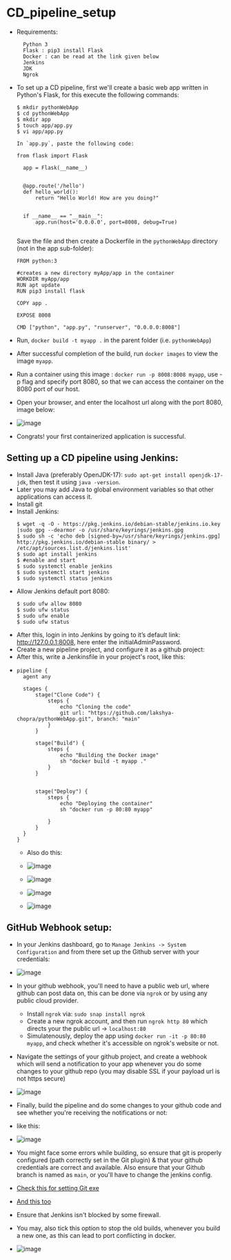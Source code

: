 # CD_pipeline_setup
- Requirements:
  ```
    Python 3 
    Flask : pip3 install Flask
    Docker : can be read at the link given below
    Jenkins
    JDK
    Ngrok
  ```
- To set up a CD pipeline, first we'll create a basic web app written in Python's Flask, for this execute the following commands:
  ```
  $ mkdir pythonWebApp
  $ cd pythonWebApp
  $ mkdir app
  $ touch app/app.py
  $ vi app/app.py
  ```
  
  ```
  In `app.py`, paste the following code:
   
  from flask import Flask
    
    app = Flask(__name__)
    
    
    @app.route('/hello')
    def hello_world():
        return "Hello World! How are you doing?"
    
    
    if __name__ == "__main__":
        app.run(host='0.0.0.0', port=8008, debug=True)
 
    ```
  Save the file and then create a Dockerfile in the `pythonWebApp` directory (not in the app sub-folder):
  ```
  FROM python:3

  #creates a new directory myApp/app in the container
  WORKDIR myApp/app
  RUN apt update
  RUN pip3 install flask
  
  COPY app .
  
  EXPOSE 8008
  
  CMD ["python", "app.py", "runserver", "0.0.0.0:8008"]

  ```
- Run, `docker build -t myapp .` in the parent folder (i.e. `pythonWebApp`)
- After successful completion of the build, run `docker images` to view the image `myapp`.
- Run a container using this image : `docker run -p 8008:8008 myapp`, use -p flag and specify port 8080, so that we can access the container on the 8080 port of our host.
- Open your browser, and enter the localhost url along with the port 8080, image below:
- ![image](https://github.com/lakshya-chopra/CD_pipeline_setup/assets/77010972/c0ca9d9b-f4cb-4d7a-a2ef-4cdb4b22399e)
- Congrats! your first containerized application is successful.

## Setting up a CD pipeline using Jenkins:
- Install Java (preferably OpenJDK-17):
  `sudo apt-get install openjdk-17-jdk`, then
  test it using `java -version`.
- Later you may add Java to global environment variables so that other applications can access it.
- Install git
- Install Jenkins:
    ```
    $ wget -q -O - https://pkg.jenkins.io/debian-stable/jenkins.io.key |sudo gpg --dearmor -o /usr/share/keyrings/jenkins.gpg
    $ sudo sh -c 'echo deb [signed-by=/usr/share/keyrings/jenkins.gpg] http://pkg.jenkins.io/debian-stable binary/ > /etc/apt/sources.list.d/jenkins.list'
    $ sudo apt install jenkins
    $ #enable and start
    $ sudo systemctl enable jenkins
    $ sudo systemctl start jenkins
    $ sudo systemctl status jenkins
    ```
- Allow Jenkins default port 8080:
  ```
  $ sudo ufw allow 8080
  $ sudo ufw status
  $ sudo ufw enable
  $ sudo ufw status
  ```
- After this, login in into Jenkins by going to it’s default link: http://127.0.0.1:8008, here enter the initialAdminPassword.
- Create a new pipeline project, and configure it as a github project:
- After this, write a Jenkinsfile in your project's root, like this:
- ```
  pipeline {
    agent any

    stages {
        stage("Clone Code") {
            steps {
                echo "Cloning the code"
                git url: "https://github.com/lakshya-chopra/pythonWebApp.git", branch: "main"
            }
        }

        stage("Build") {
            steps {
                echo "Building the Docker image"
                sh "docker build -t myapp ."
            }
        }


        stage("Deploy") {
            steps {
                echo "Deploying the container"
                sh "docker run -p 80:80 myapp"
                
            }
        }
    }
  }
  ```
  - Also do this:
  - ![image](https://github.com/lakshya-chopra/CD_pipeline_setup/assets/77010972/d6bcd3d9-9bc2-4274-9bc7-599b3dd2f769)

  - ![image](https://github.com/lakshya-chopra/CD_pipeline_setup/assets/77010972/2ffc188c-3687-41b5-8f82-e8adf8c5bb49)
  - ![image](https://github.com/lakshya-chopra/CD_pipeline_setup/assets/77010972/8c0491ae-cab0-49e3-a05a-4e161ab0b5b9)
  - ![image](https://github.com/lakshya-chopra/CD_pipeline_setup/assets/77010972/e571636f-92f4-478c-9fbb-89dd3d72caca)


## GitHub Webhook setup:
-  In your Jenkins dashboard, go to `Manage Jenkins -> System Configuration` and from there set up the Github server with your credentials:
- ![image](https://github.com/lakshya-chopra/CD_pipeline_setup/assets/77010972/a97e68dd-868d-441d-8589-094bae0278b5)
- In your github webhook, you'll need to have a public web url, where github can post data on, this can be done via `ngrok` or by using any public cloud provider.
    - Install `ngrok` via: ```sudo snap install ngrok```
    - Create a new ngrok account, and then run `ngrok http 80` which directs your the public url -> `localhost:80`
    - Simulatenously, deploy the app using `docker run -it -p 80:80 myapp`, and check whether it's accessible on ngrok's website or not.

- Navigate the settings of your github project, and create a webhook which will send a notification to your app whenever you do some changes to your github repo (you may disable SSL if your payload url is not https secure)
- ![image](https://github.com/lakshya-chopra/CD_pipeline_setup/assets/77010972/9a831baf-15b6-4e43-8445-4fd4000036df)
- Finally, build the pipeline and do some changes to your github code and see whether you're receiving the notifications or not:
- like this:
- ![image](https://github.com/lakshya-chopra/CD_pipeline_setup/assets/77010972/5e68c496-9f5b-4b52-88f1-c18b817835ee)
- You might face some errors while building, so ensure that git is properly configured (path correctly set in the Git plugin) & that your github credentials are correct and available. Also ensure that your Github branch is named as `main`, or you'll have to change the jenkins config.
- [Check this for setting Git exe](https://stackoverflow.com/questions/8639501/jenkins-could-not-run-git)
- [And this too](https://stackoverflow.com/questions/23906352/git-pullrequest-job-failed-couldnt-find-any-revision-to-build-verify-the-repo)
- Ensure that Jenkins isn't blocked by some firewall.
- You may, also tick this option to stop the old builds, whenever you build a new one, as this can lead to port conflicting in docker.
- ![image](https://github.com/lakshya-chopra/CD_pipeline_setup/assets/77010972/b0ac135a-5dd2-4a58-a0c5-6720304341cf)




  




